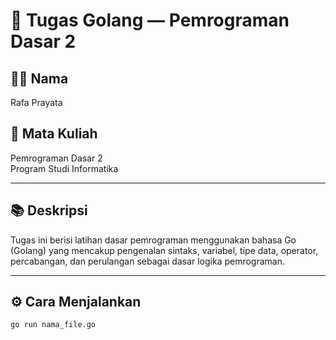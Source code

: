# 🧩 Tugas Golang — Pemrograman Dasar 2

## 👨‍💻 Nama
Rafa Prayata

## 🏫 Mata Kuliah
Pemrograman Dasar 2  
Program Studi Informatika

---

## 📚 Deskripsi
Tugas ini berisi latihan dasar pemrograman menggunakan bahasa Go (Golang) yang mencakup pengenalan sintaks, variabel, tipe data, operator, percabangan, dan perulangan sebagai dasar logika pemrograman.

---

## ⚙️ Cara Menjalankan
```bash
go run nama_file.go
